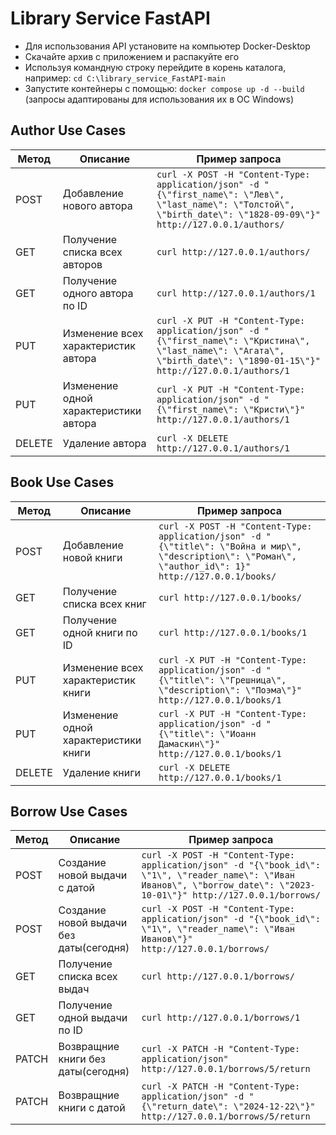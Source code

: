 
# Library Service FastAPI

* Для использования API установите на компьютер Docker-Desktop
* Скачайте архив с приложением и распакуйте его
* Используя командную строку перейдите в корень каталога, например: `cd C:\library_service_FastAPI-main`
* Запустите контейнеры с помощью: `docker compose up -d --build`
(запросы адаптированы для использования их в ОС Windows)



## Author Use Cases

| Метод  | Описание                                | Пример запроса                                                                                                                  |
|--------|-----------------------------------------|-------------------------------------------------------------------------------------------------------------------------------|
| POST   | Добавление нового автора                | `curl -X POST -H "Content-Type: application/json" -d "{\"first_name\": \"Лев\", \"last_name\": \"Толстой\", \"birth_date\": \"1828-09-09\"}" http://127.0.0.1/authors/` |
| GET    | Получение списка всех авторов           | `curl http://127.0.0.1/authors/`                                                                                             |
| GET    | Получение одного автора по ID           | `curl http://127.0.0.1/authors/1`                                                                                             |
| PUT    | Изменение всех характеристик автора     | `curl -X PUT -H "Content-Type: application/json" -d "{\"first_name\": \"Кристина\", \"last_name\": \"Агата\", \"birth_date\": \"1890-01-15\"}" http://127.0.0.1/authors/1` |
| PUT    | Изменение одной характеристики автора   | `curl -X PUT -H "Content-Type: application/json" -d "{\"first_name\": \"Кристи\"}" http://127.0.0.1/authors/1`               |
| DELETE | Удаление автора                         | `curl -X DELETE http://127.0.0.1/authors/1`                                                                                    |



## Book Use Cases
| Метод  | Описание                                | Пример запроса                                                                                                                  |
|--------|-----------------------------------------|-------------------------------------------------------------------------------------------------------------------------------|
| POST   | Добавление новой книги                  | `curl -X POST -H "Content-Type: application/json" -d "{\"title\": \"Война и мир\", \"description\": \"Роман\", \"author_id\": 1}" http://127.0.0.1/books/` |
| GET    | Получение списка всех книг              | `curl http://127.0.0.1/books/`                                                                                             |
| GET    | Получение одной книги по ID             | `curl http://127.0.0.1/books/1`                                                                                             |
| PUT    | Изменение всех характеристик книги      | `curl -X PUT -H "Content-Type: application/json" -d "{\"title\": \"Грешница\", \"description\": \"Поэма\"}" http://127.0.0.1/books/1` |
| PUT    | Изменение одной характеристики книги    | `curl -X PUT -H "Content-Type: application/json" -d "{\"title\": \"Иоанн Дамаскин\"}" http://127.0.0.1/books/1`               |
| DELETE | Удаление книги                          | `curl -X DELETE http://127.0.0.1/books/1`                                                                                    |


## Borrow Use Cases
| Метод  | Описание                                | Пример запроса                                                                                                                  |
|--------|-----------------------------------------|-------------------------------------------------------------------------------------------------------------------------------|
| POST   | Создание новой выдачи с датой           | `curl -X POST -H "Content-Type: application/json" -d "{\"book_id\": \"1\", \"reader_name\": \"Иван Иванов\", \"borrow_date\": \"2023-10-01\"}" http://127.0.0.1/borrows/` |
| POST   | Создание новой выдачи без даты(сегодня) | `curl -X POST -H "Content-Type: application/json" -d "{\"book_id\": \"1\", \"reader_name\": \"Иван Иванов\"}" http://127.0.0.1/borrows/` |
| GET    | Получение списка всех выдач             | `curl http://127.0.0.1/borrows/`                                                                                             |
| GET    | Получение одной выдачи по ID            | `curl http://127.0.0.1/borrows/1`                                                                                             |
| PATCH  | Возвращние книги без даты(сегодня)      | `curl -X PATCH -H "Content-Type: application/json" http://127.0.0.1/borrows/5/return` |
| PATCH  | Возвращние книги с датой                | `curl -X PATCH -H "Content-Type: application/json" -d "{\"return_date\": \"2024-12-22\"}" http://127.0.0.1/borrows/5/return`               |




